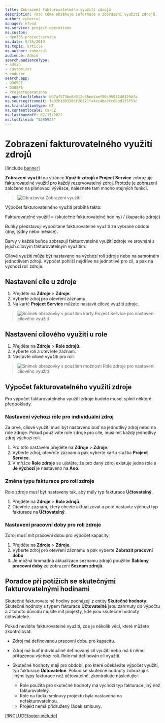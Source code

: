 ```yaml
---
title: Zobrazení fakturovatelného využití zdrojů
description: Toto téma obsahuje informace o zobrazení využití zdrojů.
author: ruhercul
manager: kfend
ms.service: project-operations
ms.custom:
- dyn365-projectservice
ms.date: 9/26/2019
ms.topic: article
ms.author: ruhercul
audience: Admin
search.audienceType:
- admin
- customizer
- enduser
search.app:
- D365CE
- D365PS
- ProjectOperations
ms.openlocfilehash: b07af573bc8d312c45ee4aef50c95942401294fa
ms.sourcegitcommit: fa32b1893286f20271fa4ec4be8fc68bd135f53c
ms.translationtype: HT
ms.contentlocale: cs-CZ
ms.lasthandoff: 02/15/2021
ms.locfileid: "5285925"
---
```

# <a name="view-chargeable-utilization-for-resources"></a>Zobrazení fakturovatelného využití zdrojů

[!include [banner](../includes/psa-now-project-operations.md)]
 
**Zobrazení využití** na stránce **Využití zdrojů v Project Service** zobrazuje fakturovatelné využití pro každý rezervovatelný zdroj. Protože je zobrazení založeno na plánovací vývěsce, naleznete tam mnoho stejných funkcí.

> ![Obrazovka Zobrazení využití](media/FAQ-utilization-1.png)
 

Výpočet fakturovatelného využití probíhá takto:

   Fakturovatelné využití = (skutečné fakturovatelné hodiny) / (kapacita zdroje)

Buňky představují vypočítané fakturovatelné využití za vybrané období (dny, týdny nebo měsíce).

Barvy v každé buňce zobrazují fakturovatelné využití zdroje ve srovnání s jejich cílovým fakturovatelným využitím. 

Cílové využití může být nastaveno na výchozí roli zdroje nebo na samotném jednotlivém zdroji. Výpočet pohlíží nejdříve na jednotlivé pro cíl, a pak na výchozí roli zdroje.

## <a name="set-target-on-a-resource"></a>Nastavení cíle u zdroje

1. Přejděte na **Zdroje** \> **Zdroje**. 
2. Vyberte zdroj pro otevření záznamu. 
3. Na kartě **Project Service** můžete nastavit cílové využití zdroje.

> ![Snímek obrazovky s použitím karty Project Service pro nastavení cílového využití](media/FAQ-utilization-2.png)
 
## <a name="set-target-utilization-on-a-role"></a>Nastavení cílového využití u role

1. Přejděte na **Zdroje** \> **Role zdrojů**. 
2. Vyberte roli a otevřete záznam. 
3. Nastavte cílové využití pro roli.

> ![Snímek obrazovky s použitím možnosti Role zdroje pro nastavení cílového využití](media/FAQ-utilization-3.png)
 
## <a name="calculate-chargeable-utilization-for-a-resource"></a>Výpočet fakturovatelného využití zdroje

Pro výpočet fakturovatelného využití zdroje budete muset splnit některé předpoklady. 

### <a name="set-default-role-for-individual-resource"></a>Nastavení výchozí role pro individuální zdroj

Za prvé, cílové využití musí být nastaveno buď na jednotlivý zdroj nebo na role zdroje. Pokud používáte role zdroje pro cíle, musí mít každý jednotlivý zdroj výchozí roli. 

1. Pro toto nastavení přejděte na **Zdroje** \> **Zdroje**. 
2. Vyberte zdroj, otevřete záznam a pak vyberte kartu služba **Project Service**. 
3. V mřížce **Role zdroje** se ujistěte, že pro daný zdroj existuje jedna role a **Je výchozí** je nastaveno na **Ano**.
 
### <a name="change-billing-type-for-resource-role"></a>Změna typu fakturace pro roli zdroje

Role zdroje musí být nastaveny tak, aby měly typ fakturace **Účtovatelný**. 

1. Přejděte na **Zdroje** \> **Role zdrojů**. 
2. Otevřete záznam, který chcete aktualizovat a poté nastavte výchozí typ fakturace na **Účtovatelný**.

### <a name="set-working-hours-for-resource-role"></a>Nastavení pracovní doby pro roli zdroje
 
Zdroj musí mít pracovní dobu pro výpočet kapacity. 

1. Přejděte na **Zdroje** \> **Zdroje**. 
2. Vyberte zdroj pro otevření záznamu a pak vyberte **Zobrazit pracovní dobu**. 
3. Je možná hromadná aktualizace seznamu zdrojů použitím **Šablony pracovní doby** ze zobrazení **Seznam zdrojů**.

## <a name="troubleshooting-chargeable-actual-hours"></a>Poradce při potížích se skutečnými fakturovatelnými hodinami

Skutečné fakturovatelné hodiny pocházejí z entity **Skutečné hodnoty**. Skutečné hodnoty s typem fakturace **Účtovatelné** jsou zahrnuty do výpočtu a z tohoto důvodu musíte mít projekty, kde jsou skutečné hodnoty účtovatelné.

Pokud nevidíte fakturovatelné využití, zde je několik věcí, které můžete zkontrolovat:

- Zdroj má definovanou pracovní dobu pro kapacitu.
- Zdroj má buď individuálně definovaný cíl využití nebo má k němu přiřazenou výchozí roli. Role má definován cíl využití.
- Skutečné hodnoty mají pro období, pro které očekáváte výpočet využití, typ fakturace **Účtovatelné**. Pokud se skutečné hodnoty zobrazují s jinými typy fakturace než účtovatelné, zkontrolujte následující:

  - Role použitá pro skutečné hodnoty má výchozí typ fakturace jiný než fakturovatelný.
  - Role na řádku smlouvy projektu byla nastavena na nefakturovatelnou.
  - Projekt nemá přidružený řádek smlouvy.



[!INCLUDE[footer-include](../includes/footer-banner.md)]